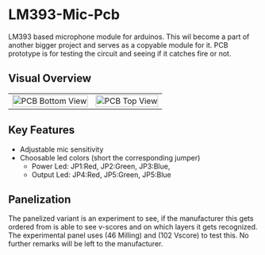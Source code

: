 # LM393-Mic-Pcb
LM393 based microphone module for arduinos. This wil become a part of another bigger project and serves as a copyable module for it. PCB prototype is for testing the circuit and seeing if it catches fire or not.

## Visual Overview
<table>
  <tr>
    <td>
      <img src="https://github.com/DoganM95/LM393-Mic-Pcb/assets/38842553/4a036e28-2e2d-4a66-b205-302a77f0b87f" alt="PCB Bottom View" width="100%" />
    </td>
    <td>
      <img src="https://github.com/DoganM95/LM393-Mic-Pcb/assets/38842553/1e850e2d-8174-43b2-8218-779884e065a9" alt="PCB Top View" width="100%" />
    </td>
  </tr>
</table>

## Key Features
- Adjustable mic sensitivity
- Choosable led colors (short the corresponding jumper)
  - Power Led: JP1:Red, JP2:Green, JP3:Blue,
  - Output Led: JP4:Red, JP5:Green, JP5:Blue

## Panelization
The panelized variant is an experiment to see, if the manufacturer this gets ordered from is able to see v-scores and on which layers it gets recognized. The experimental panel uses (46 Milling) and (102 Vscore) to test this. No further remarks will be left to the manufacturer.
